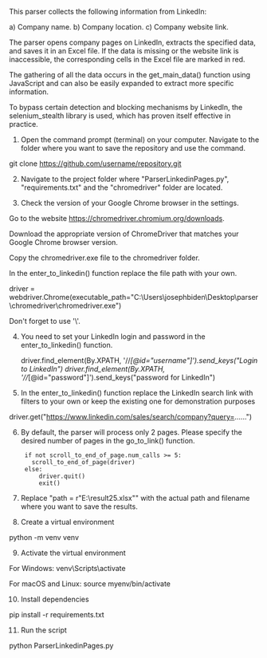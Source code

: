 This parser collects the following information from LinkedIn:

a) Company name.
b) Company location.
c) Company website link.

The parser opens company pages on LinkedIn, extracts the specified data, and saves it in an Excel file. 
If the data is missing or the website link is inaccessible, the corresponding cells in the Excel file 
are marked in red.

The gathering of all the data occurs in the get_main_data() function using JavaScript and 
can also be easily expanded to extract more specific information.

To bypass certain detection and blocking mechanisms by LinkedIn, the selenium_stealth library is used, 
which has proven itself effective in practice.

1) Open the command prompt (terminal) on your computer.
Navigate to the folder where you want to save the repository and
use the command. 

git clone https://github.com/username/repository.git

2) Navigate to the project folder where "ParserLinkedinPages.py", "requirements.txt"
and the "chromedriver" folder are located.

3) Check the version of your Google Chrome browser in the settings.

Go to the website https://chromedriver.chromium.org/downloads.

Download the appropriate version of ChromeDriver that matches your Google Chrome browser version.

Copy the chromedriver.exe file to the chromedriver folder.

In the enter_to_linkedin() function replace the file path with your own.

driver = webdriver.Chrome(executable_path="C:\\Users\\josephbiden\\Desktop\\parser\\chromedriver\\chromedriver.exe")

Don't forget to use '\\'.

4) You need to set your LinkedIn login and password in the enter_to_linkedin() function.
   
   driver.find_element(By.XPATH, '//*[@id="username"]').send_keys("Login to LinkedIn")
   driver.find_element(By.XPATH, '//*[@id="password"]').send_keys("password for LinkedIn")

5) In the enter_to_linkedin() function replace the LinkedIn search link with filters to your own 
or keep the existing one for demonstration purposes

 driver.get("https://www.linkedin.com/sales/search/company?query=......")

6) By default, the parser will process only 2 pages. Please  specify the desired number of pages in the go_to_link() 
function.

        if not scroll_to_end_of_page.num_calls >= 5:
          scroll_to_end_of_page(driver)
        else:
            driver.quit()
            exit()

7) Replace "path = r"E:\result25.xlsx"" with the actual path and filename where you want to save the results.

8) Create a virtual environment

python -m venv venv

9) Activate the virtual environment
 
 For Windows:
 venv\Scripts\activate

 For macOS and Linux:
 source myenv/bin/activate

10) Install dependencies

pip install -r requirements.txt 

11) Run the script

python ParserLinkedinPages.py
